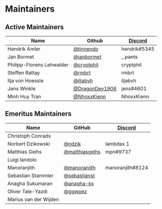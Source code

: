 # Maintainers

## Active Maintainers
| Name              | Github    | [Discord][_chat_url]        |
|-------------------|-----------|----------------|
| Hendrik Amler     | [@tinnendo](https://github.com/tinnendo) | hendrik#5345 |
| Jan Bormet    | [@janbormet](https://github.com/janbormet) | _.pants |
| Philipp-Florens Lehwalder | [@cryptphil](https://github.com/cryptphil) | cryptphil |
| Steffen Rattay  | [@rmbrt](https://github.com/rmbrt) | rmbrt |
| Ilja von Hoessle  | [@iljabvh](https://github.com/iljabvh) | iljabvh |
| Jens Winkle       | [@DragonDev1906](https://github.com/DragonDev1906) | jens#4601 |
| Minh Huy Tran      | [@NhoxxKienn](https://github.com/NhoxxKienn) | NhoxxKienn |

## Emeritus Maintainers

| Name              | GitHub    | [Discord][_chat_url] |
|-------------------|-----------|----------------------|
| Christoph Conrads | | |
| Norbert Dzikowski | [@ndzik](https://github.com/ndzik) | lambdax.1 |
| Matthias Geihs    | [@matthiasgeihs](https://github.com/matthiasgeihs) | mpn#9737 |
| Luigi Iandolo | | |
| Manoranjith | [@manoranjith](https://github.com/manoranjith) | manoranjith#8124 |
| Sebastian Stammler | [@sebastianst](https://github.com/sebastianst) | |
| Anagha Sukumaran| [@anagha-ks](https://github.com/anagha-ks) | |
| Oliver Tale-Yazdi | [@ggwpez](https://github.com/ggwpez) | |
| Marius van der Wijden | | |


[_chat_url]: https://discord.com/channels/817445017680609340/834052993258225715
